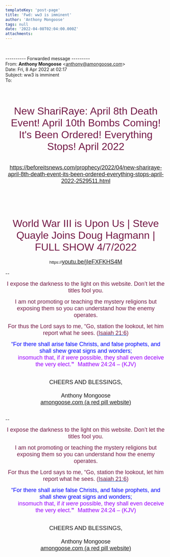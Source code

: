 ```yaml
---
templateKey: 'post-page'
title: 'Fwd: ww3 is imminent'
author: 'Anthony Mongoose'
tags: null
date: '2022-04-08T02:04:00.000Z'
attachments:
---
```

<div dir="ltr"><div class="gmail_default" style="font-family:tahoma,sans-serif;font-size:small"><br></div><br><div class="gmail_quote"><div dir="ltr" class="gmail_attr">---------- Forwarded message ---------<br>From: <b class="gmail_sendername" dir="auto">Anthony Mongoose</b> <span dir="auto">&lt;<a href="mailto:anthony@amongoose.com">anthony@amongoose.com</a>&gt;</span><br>Date: Fri, 8 Apr 2022 at 02:17<br>Subject: ww3 is imminent<br>To: <br></div><br><br><div dir="ltr"><div style="font-family:tahoma,sans-serif;font-size:small;text-align:center">
<h1>
</h1><div id="m_686292120764293437m_-1648256742110856618m_6625726152718226749gmail-headline"><h1><span style="color:rgb(116,27,71)"><font size="6"><span style="font-weight:normal">New ShariRaye: April 8th Death Event! April 10th Bombs Coming! It&#39;s Been Ordered! Everything Stops! April 2022</span></font></span></h1></div>
<div id="m_686292120764293437m_-1648256742110856618m_6625726152718226749gmail-story_info">
</div>

<h1><span style="color:rgb(116,27,71)"><span style="font-weight:normal"></span></span></h1><h1><font size="4"><span style="font-weight:normal"><a href="https://beforeitsnews.com/prophecy/2022/04/new-shariraye-april-8th-death-event-its-been-ordered-everything-stops-april-2022-2529511.html" target="_blank">https://beforeitsnews.com/prophecy/2022/04/new-shariraye-april-8th-death-event-its-been-ordered-everything-stops-april-2022-2529511.html</a></span></font></h1><h1><br></h1><h1><span style="color:rgb(116,27,71)"><span style="font-weight:normal"><font size="6">World War III is Upon Us | Steve Quayle Joins Doug Hagmann | FULL SHOW 4/7/2022</font></span></span></h1><div>https://<font size="4"><a href="http://youtu.be/jIeFXFKHS4M" target="_blank">youtu.be/jIeFXFKHS4M</a></font></div>

</div><br>-- <br><div dir="ltr" data-smartmail="gmail_signature"><div dir="ltr"><div><p style="font-family:tahoma,sans-serif;text-align:center;color:rgb(136,136,136)"><span style="color:rgb(116,27,71)"><font size="4" face="tahoma, sans-serif">I expose the darkness to the light on this website. Don’t let the titles fool you.</font></span></p><p style="font-family:tahoma,sans-serif;text-align:center;color:rgb(136,136,136)"><span style="color:rgb(116,27,71)"><font size="4" face="tahoma, sans-serif">I am not promoting or teaching the mystery religions but exposing them so you can understand how the enemy operates.</font></span></p><p style="color:rgb(34,34,34);font-family:tahoma,sans-serif;text-align:center"><font size="4" face="tahoma, sans-serif"><font color="#741b47">For thus the Lord says to me, “Go, station the lookout, let him report what he sees. (</font><a href="https://www.kingjamesbibleonline.org/Isaiah-21-6/" style="color:rgb(17,85,204)" target="_blank"><font color="#741b47">Isaiah 21:6</font></a><font color="#741b47">)</font></font></p><p style="color:rgb(136,136,136)"><span style="font-family:tahoma,sans-serif;text-align:center"><span style="color:rgb(116,27,71)"></span></span></p><p style="color:rgb(34,34,34);font-family:tahoma,sans-serif;text-align:center"><font size="4" face="tahoma, sans-serif"><font color="#741b47"><font size="4" face="tahoma, sans-serif"><font color="#888888"><font size="4" face="tahoma, sans-serif"><font color="#741b47"><font color="#888888"><span style="color:rgb(0,0,255)"><font size="6"><font size="4">“For there shall arise false Christs, and false prophets, and shall shew great signs and wonders;<span></span></font><b><span style="font-size:small"><font size="4"></font><br>         <font size="4" face="tahoma, sans-serif"><font color="#888888"><font size="4" face="tahoma, sans-serif"><font color="#741b47"><font color="#888888"><span style="color:rgb(0,0,255)"><font size="6"><b><font size="4"><span style="color:rgb(153,0,255)"><span style="font-weight:normal">insomuch that,</span></span><span></span><span><span style="font-weight:normal"> </span></span><span style="color:rgb(153,0,255)"><span></span><span><span style="font-weight:normal"></span></span><span style="font-weight:normal">if </span><i><span style="font-weight:normal">it were</span></i><span style="font-weight:normal"> possible</span></span><span><span style="color:rgb(153,0,255)"><span style="font-weight:normal">,</span></span></span><span style="color:rgb(153,0,255)"><span><span style="font-weight:normal"> </span></span><span style="font-weight:normal">they shall </span><span><span style="font-weight:normal">even </span></span><span style="font-weight:normal">deceive the very elect.</span></span></font></b><font size="4"><span style="color:rgb(153,0,255)">”</span></font><span style="font-size:small">  <span style="color:rgb(153,0,255)"> </span></span></font><span style="font-weight:normal"><span style="color:rgb(153,0,255)"><font size="4">Matthew 24:24 – (</font><font size="4"><span style="font-size:small"></span>KJV)</font></span></span></span></font></font></font></font></font></span></b></font></span></font></font></font></font></font></font></font></p></div><div style="text-align:center"><font size="4" face="tahoma, sans-serif"><br></font></div><div style="text-align:center"><font size="4" face="tahoma, sans-serif">CHEERS AND BLESSINGS,</font></div><div style="text-align:center"><font size="4" face="tahoma,sans-serif"><br></font></div><div style="text-align:center"><font size="4" face="tahoma,sans-serif">Anthony Mongoose</font></div><div style="text-align:center"><font face="tahoma,sans-serif"><a href="https://amongoose.com" target="_blank"><font size="4">amongoose.com (a red pill website)</font></a><br></font></div></div></div></div>
</div><br clear="all"><br>-- <br><div dir="ltr" class="gmail_signature" data-smartmail="gmail_signature"><div dir="ltr"><div><p style="font-family:tahoma,sans-serif;text-align:center;color:rgb(136,136,136)"><span style="color:rgb(116,27,71)"><font size="4" face="tahoma, sans-serif">I expose the darkness to the light on this website. Don’t let the titles fool you.</font></span></p><p style="font-family:tahoma,sans-serif;text-align:center;color:rgb(136,136,136)"><span style="color:rgb(116,27,71)"><font size="4" face="tahoma, sans-serif">I am not promoting or teaching the mystery religions but exposing them so you can understand how the enemy operates.</font></span></p><p style="color:rgb(34,34,34);font-family:tahoma,sans-serif;text-align:center"><font size="4" face="tahoma, sans-serif"><font color="#741b47">For thus the Lord says to me, “Go, station the lookout, let him report what he sees. (</font><a href="https://www.kingjamesbibleonline.org/Isaiah-21-6/" style="color:rgb(17,85,204)" target="_blank"><font color="#741b47">Isaiah 21:6</font></a><font color="#741b47">)</font></font></p><p style="color:rgb(136,136,136)"><span style="font-family:tahoma,sans-serif;text-align:center"><span style="color:rgb(116,27,71)"></span></span></p><p style="color:rgb(34,34,34);font-family:tahoma,sans-serif;text-align:center"><font size="4" face="tahoma, sans-serif"><font color="#741b47"><font size="4" face="tahoma, sans-serif"><font color="#888888"><font size="4" face="tahoma, sans-serif"><font color="#741b47"><font color="#888888"><span style="color:rgb(0,0,255)"><font size="6"><font size="4">“For there shall arise false Christs, and false prophets, and shall shew great signs and wonders;<span></span></font><b><span style="font-size:small"><font size="4"></font><br>         <font size="4" face="tahoma, sans-serif"><font color="#888888"><font size="4" face="tahoma, sans-serif"><font color="#741b47"><font color="#888888"><span style="color:rgb(0,0,255)"><font size="6"><b><font size="4"><span style="color:rgb(153,0,255)"><span style="font-weight:normal">insomuch that,</span></span><span></span><span><span style="font-weight:normal"> </span></span><span style="color:rgb(153,0,255)"><span></span><span><span style="font-weight:normal"></span></span><span style="font-weight:normal">if </span><i><span style="font-weight:normal">it were</span></i><span style="font-weight:normal"> possible</span></span><span><span style="color:rgb(153,0,255)"><span style="font-weight:normal">,</span></span></span><span style="color:rgb(153,0,255)"><span><span style="font-weight:normal"> </span></span><span style="font-weight:normal">they shall </span><span><span style="font-weight:normal">even </span></span><span style="font-weight:normal">deceive the very elect.</span></span></font></b><font size="4"><span style="color:rgb(153,0,255)">”</span></font><span style="font-size:small">  <span style="color:rgb(153,0,255)"> </span></span></font><span style="font-weight:normal"><span style="color:rgb(153,0,255)"><font size="4">Matthew 24:24 – (</font><font size="4"><span style="font-size:small"></span>KJV)</font></span></span></span></font></font></font></font></font></span></b></font></span></font></font></font></font></font></font></font></p></div><div style="text-align:center"><font size="4" face="tahoma, sans-serif"><br></font></div><div style="text-align:center"><font size="4" face="tahoma, sans-serif">CHEERS AND BLESSINGS,</font></div><div style="text-align:center"><font size="4" face="tahoma,sans-serif"><br></font></div><div style="text-align:center"><font size="4" face="tahoma,sans-serif">Anthony Mongoose</font></div><div style="text-align:center"><font face="tahoma,sans-serif"><a href="https://amongoose.com" target="_blank"><font size="4">amongoose.com (a red pill website)</font></a><br></font></div></div></div></div>
